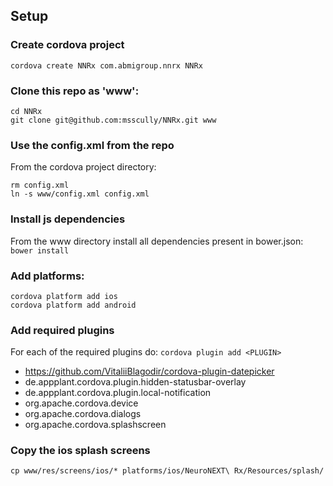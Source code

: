 ## Setup
### Create cordova project
```cordova create NNRx com.abmigroup.nnrx NNRx```

### Clone this repo as 'www':
```
cd NNRx
git clone git@github.com:msscully/NNRx.git www
```

### Use the config.xml from the repo
From the cordova project directory:
```
rm config.xml
ln -s www/config.xml config.xml
```

### Install js dependencies
From the www directory install all dependencies present in bower.json:
``` bower install ```

### Add platforms:
```
cordova platform add ios
cordova platform add android
```

### Add required plugins
For each of the required plugins do:
```cordova plugin add <PLUGIN>```
* https://github.com/VitaliiBlagodir/cordova-plugin-datepicker
* de.appplant.cordova.plugin.hidden-statusbar-overlay
* de.appplant.cordova.plugin.local-notification
* org.apache.cordova.device
* org.apache.cordova.dialogs
* org.apache.cordova.splashscreen

### Copy the ios splash screens
```cp www/res/screens/ios/* platforms/ios/NeuroNEXT\ Rx/Resources/splash/```
